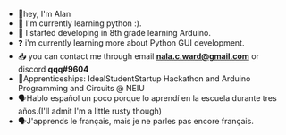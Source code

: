 - 👋hey, I'm Alan
-  🌱 I'm currently learning python :).
-  🤖 I started developing in 8th grade learning Arduino.
- ❓ i'm currently learning more about Python GUI development.
- 📥 you can contact me through email **nala.c.ward@gmail.com** or discord **qqq#9604**
- 🌠Apprenticeships: IdealStudentStartup Hackathon and Arduino Programming and Circuits @ NEIU
- 🗣Hablo español un poco porque lo aprendí en la escuela durante tres años.(I'll admit I'm a little rusty though)
- 🗣J'apprends le français, mais je ne parles pas encore français.

